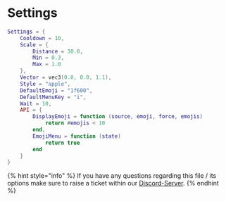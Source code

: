 # Settings

```lua
Settings = {
    Cooldown = 10,
    Scale = {
        Distance = 30.0,
        Min = 0.3,
        Max = 1.0
    },
    Vector = vec3(0.0, 0.0, 1.1),
    Style = "apple",
    DefaultEmoji = "1f600",
    DefaultMenuKey = "i",
    Wait = 10,
    API = {
        DisplayEmoji = function (source, emoji, force, emojis)
            return #emojis < 10
        end,
        EmojiMenu = function (state)
            return true
        end
    }
}
```

{% hint style="info" %}
If you have any questions regarding this file / its options make sure to raise a ticket within our [Discord-Server](https://discord.gg/S8Xq7JwNgg).
{% endhint %}
